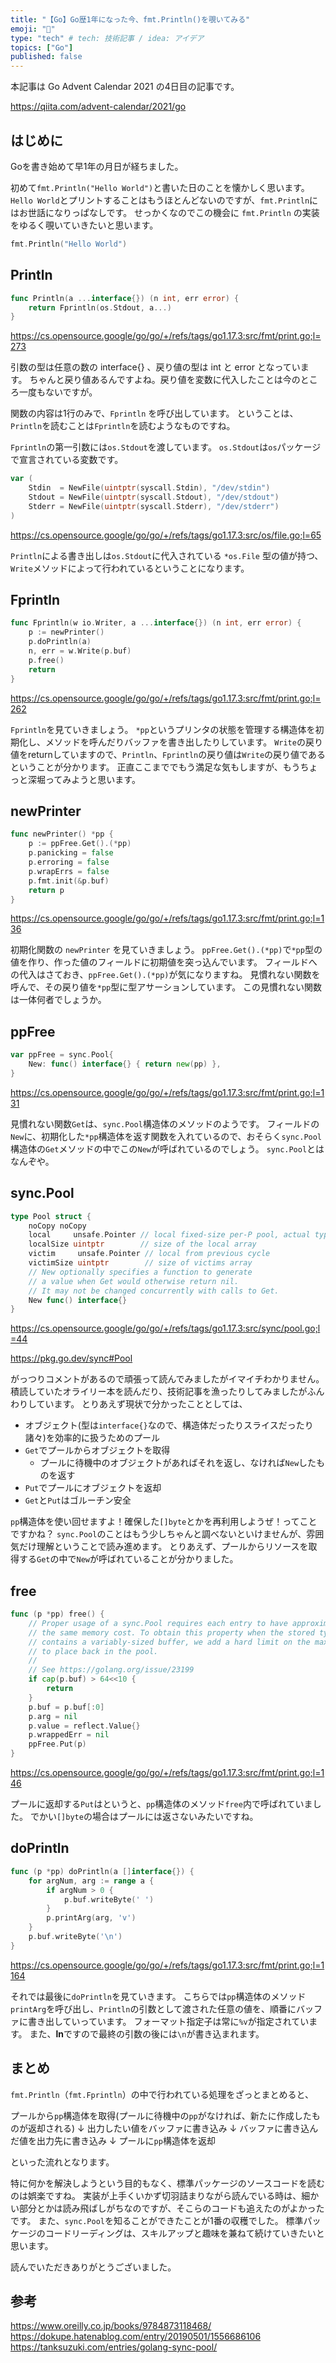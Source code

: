 ```yaml
---
title: "【Go】Go歴1年になった今、fmt.Println()を覗いてみる"
emoji: "🍍"
type: "tech" # tech: 技術記事 / idea: アイデア
topics: ["Go"]
published: false
---
```


本記事は Go Advent Calendar 2021 の4日目の記事です。

https://qiita.com/advent-calendar/2021/go

## はじめに

Goを書き始めて早1年の月日が経ちました。

初めて`fmt.Println("Hello World")`と書いた日のことを懐かしく思います。
`Hello World`とプリントすることはもうほとんどないのですが、`fmt.Println`にはお世話になりっぱなしです。
せっかくなのでこの機会に `fmt.Println` の実装をゆるく覗いていきたいと思います。

```go
fmt.Println("Hello World")
```
## Println

```go
func Println(a ...interface{}) (n int, err error) {
	return Fprintln(os.Stdout, a...)
}
```

https://cs.opensource.google/go/go/+/refs/tags/go1.17.3:src/fmt/print.go;l=273

引数の型は任意の数の interface{} 、戻り値の型は int と error となっています。
ちゃんと戻り値あるんですよね。戻り値を変数に代入したことは今のところ一度もないですが。

関数の内容は1行のみで、`Fprintln` を呼び出しています。
ということは、`Println`を読むことは`Fprintln`を読むようなものですね。

`Fprintln`の第一引数には`os.Stdout`を渡しています。
`os.Stdout`は`os`パッケージで宣言されている変数です。

```go
var (
	Stdin  = NewFile(uintptr(syscall.Stdin), "/dev/stdin")
	Stdout = NewFile(uintptr(syscall.Stdout), "/dev/stdout")
	Stderr = NewFile(uintptr(syscall.Stderr), "/dev/stderr")
)
```

https://cs.opensource.google/go/go/+/refs/tags/go1.17.3:src/os/file.go;l=65

`Println`による書き出しは`os.Stdout`に代入されている `*os.File` 型の値が持つ、 `Write`メソッドによって行われているということになります。

## Fprintln

```go
func Fprintln(w io.Writer, a ...interface{}) (n int, err error) {
	p := newPrinter()
	p.doPrintln(a)
	n, err = w.Write(p.buf)
	p.free()
	return
}
```

https://cs.opensource.google/go/go/+/refs/tags/go1.17.3:src/fmt/print.go;l=262

`Fprintln`を見ていきましょう。
`*pp`というプリンタの状態を管理する構造体を初期化し、メソッドを呼んだりバッファを書き出したりしています。
`Write`の戻り値をreturnしていますので、`Println`、`Fprintln`の戻り値は`Write`の戻り値であるということが分かります。
正直ここまででもう満足な気もしますが、もうちょっと深堀ってみようと思います。

## newPrinter

```go
func newPrinter() *pp {
	p := ppFree.Get().(*pp)
	p.panicking = false
	p.erroring = false
	p.wrapErrs = false
	p.fmt.init(&p.buf)
	return p
}
```

https://cs.opensource.google/go/go/+/refs/tags/go1.17.3:src/fmt/print.go;l=136

初期化関数の `newPrinter` を見ていきましょう。
`ppFree.Get().(*pp)`で`*pp`型の値を作り、作った値のフィールドに初期値を突っ込んでいます。
フィールドへの代入はさておき、`ppFree.Get().(*pp)`が気になりますね。
見慣れない関数を呼んで、その戻り値を`*pp`型に型アサーションしています。
この見慣れない関数は一体何者でしょうか。

## ppFree

```go
var ppFree = sync.Pool{
	New: func() interface{} { return new(pp) },
}
```


https://cs.opensource.google/go/go/+/refs/tags/go1.17.3:src/fmt/print.go;l=131

見慣れない関数`Get`は、`sync.Pool`構造体のメソッドのようです。
フィールドの`New`に、初期化した`*pp`構造体を返す関数を入れているので、おそらく`sync.Pool`構造体の`Get`メソッドの中でこの`New`が呼ばれているのでしょう。
`sync.Pool`とはなんぞや。

## sync.Pool

```go
type Pool struct {
	noCopy noCopy
	local     unsafe.Pointer // local fixed-size per-P pool, actual type is [P]poolLocal
	localSize uintptr        // size of the local array
	victim     unsafe.Pointer // local from previous cycle
	victimSize uintptr        // size of victims array
	// New optionally specifies a function to generate
	// a value when Get would otherwise return nil.
	// It may not be changed concurrently with calls to Get.
	New func() interface{}
}
```

https://cs.opensource.google/go/go/+/refs/tags/go1.17.3:src/sync/pool.go;l=44

https://pkg.go.dev/sync#Pool

がっつりコメントがあるので頑張って読んでみましたがイマイチわかりません。
積読していたオライリー本を読んだり、技術記事を漁ったりしてみましたがふんわりしています。
とりあえず現状で分かったこととしては、

- オブジェクト(型は`interface{}`なので、構造体だったりスライスだったり諸々)を効率的に扱うためのプール
- `Get`でプールからオブジェクトを取得
    - プールに待機中のオブジェクトがあればそれを返し、なければ`New`したものを返す
- `Put`でプールにオブジェクトを返却
- `Get`と`Put`はゴルーチン安全

`pp`構造体を使い回せますよ！確保した`[]byte`とかを再利用しようぜ！ってことですかね？
`sync.Pool`のことはもう少しちゃんと調べないといけませんが、雰囲気だけ理解ということで読み進めます。
とりあえず、プールからリソースを取得する`Get`の中で`New`が呼ばれていることが分かりました。

## free

```go
func (p *pp) free() {
	// Proper usage of a sync.Pool requires each entry to have approximately
	// the same memory cost. To obtain this property when the stored type
	// contains a variably-sized buffer, we add a hard limit on the maximum buffer
	// to place back in the pool.
	//
	// See https://golang.org/issue/23199
	if cap(p.buf) > 64<<10 {
		return
	}
	p.buf = p.buf[:0]
	p.arg = nil
	p.value = reflect.Value{}
	p.wrappedErr = nil
	ppFree.Put(p)
}
```


https://cs.opensource.google/go/go/+/refs/tags/go1.17.3:src/fmt/print.go;l=146

プールに返却する`Put`はというと、`pp`構造体のメソッド`free`内で呼ばれていました。
でかい`[]byte`の場合はプールには返さないみたいですね。

## doPrintln

```go
func (p *pp) doPrintln(a []interface{}) {
	for argNum, arg := range a {
		if argNum > 0 {
			p.buf.writeByte(' ')
		}
		p.printArg(arg, 'v')
	}
	p.buf.writeByte('\n')
}
```

https://cs.opensource.google/go/go/+/refs/tags/go1.17.3:src/fmt/print.go;l=1164

それでは最後に`doPrintln`を見ていきます。
こちらでは`pp`構造体のメソッド`printArg`を呼び出し、`Println`の引数として渡された任意の値を、順番にバッファに書き出していっています。
フォーマット指定子は常に`%v`が指定されています。
また、**ln**ですので最終の引数の後には`\n`が書き込まれます。


## まとめ

`fmt.Println`（`fmt.Fprintln`）の中で行われている処理をざっとまとめると、

プールから`pp`構造体を取得(プールに待機中の`pp`がなければ、新たに作成したものが返却される)
↓
出力したい値をバッファに書き込み
↓
バッファに書き込んだ値を出力先に書き込み
↓
プールに`pp`構造体を返却

といった流れとなります。


特に何かを解決しようという目的もなく、標準パッケージのソースコードを読むのは娯楽ですね。
実装が上手くいかず切羽詰まりながら読んでいる時は、細かい部分とかは読み飛ばしがちなのですが、そこらのコードも追えたのがよかったです。
また、`sync.Pool`を知ることができたことが1番の収穫でした。
標準パッケージのコードリーディングは、スキルアップと趣味を兼ねて続けていきたいと思います。

読んでいただきありがとうございました。

## 参考

https://www.oreilly.co.jp/books/9784873118468/
https://dokupe.hatenablog.com/entry/20190501/1556686106
https://tanksuzuki.com/entries/golang-sync-pool/
